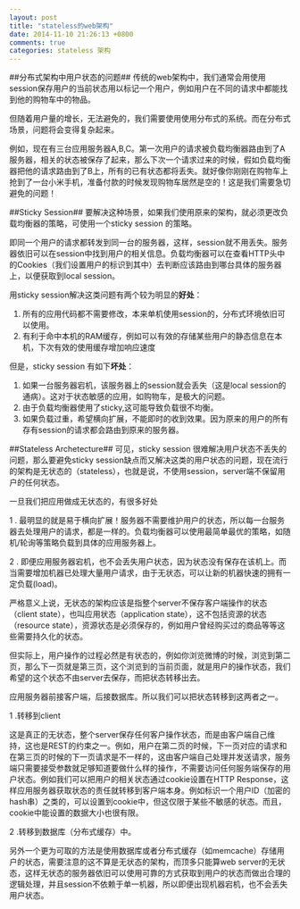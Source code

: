 ```yaml
---
layout: post
title: "stateless的web架构"
date: 2014-11-10 21:26:13 +0800
comments: true
categories: stateless 架构
---
```


##分布式架构中用户状态的问题##
传统的web架构中，我们通常会用使用session保存用户的当前状态用以标记一个用户，例如用户在不同的请求中都能找到他的购物车中的物品。

但随着用户量的增长，无法避免的，我们需要使用使用分布式的系统。而在分布式场景，问题将会变得复杂起来。

例如，现在有三台应用服务器A,B,C。第一次用户的请求被负载均衡器路由到了A服务器，相关的状态被保存了起来，那么下次一个请求过来的时候，假如负载均衡器把他的请求路由到了B上，所有的已有状态都将丢失。就好像你刚刚在购物车上抢到了一台小米手机，准备付款的时候发现购物车居然是空的！这是我们需要急切避免的问题！


##Sticky Session##
要解决这种场景，如果我们使用原来的架构，就必须更改负载均衡器的策略，可使用一个sticky session 的策略。

即同一个用户的请求都转发到同一台的服务器，这样，session就不用丢失。服务器依旧可以在session中找到用户的相关信息。负载均衡器可以在查看HTTP头中的Cookies（我们设置用户的标识到其中）去判断应该路由到哪台具体的服务器上，以便获取到local session。



用sticky session解决这类问题有两个较为明显的**好处**：

1. 所有的应用代码都不需要修改，本来单机使用session的，分布式环境依旧可以使用。
2. 有利于命中本机的RAM缓存，例如可以有效的存储某些用户的静态信息在本机，下次有效的使用缓存增加响应速度


但是，sticky session 有如下**坏处**：

1. 如果一台服务器宕机，该服务器上的session就会丢失（这是local session的通病）。这对于状态敏感的应用，如购物车，是极大的问题。
2. 由于负载均衡器使用了sticky,这可能导致负载很不均衡。
3. 如果负载过重，希望横向扩展，不能即时的收到效果。因为原来的用户的所有存有session的请求都会路由到原来的服务器。


##Stateless Archetecture##
可见，sticky session 很难解决用户状态不丢失的问题，那么要避免sticky session缺点而又解决这类的用户状态的问题，现在流行的架构是无状态的（stateless），也就是说，不使用session，server端不保留用户的任何状态。


一旦我们把应用做成无状态的，有很多好处

1 . 最明显的就是易于横向扩展！服务器不需要维护用户的状态，所以每一台服务器去处理用户的请求，都是一样的。负载均衡器可以使用最简单最优的策略，如随机/轮询等策略负载到具体的应用服务器上。

2 . 即便应用服务器宕机，也不会丢失用户状态，因为状态没有保存在该机上。而当需要增加机器已处理大量用户请求，由于无状态，可以让新的机器快速的拥有一定负载(load)。

严格意义上说，无状态的架构应该是指整个server不保存客户端操作的状态（client state），也叫应用状态（application state），这不包括资源的状态（resource state），资源状态是必须保存的，例如用户曾经购买过的商品等等这些需要持久化的状态。

但实际上，用户操作的过程必然是有状态的，例如你浏览微博的时候，浏览到第二页，那么下一页就是第三页，这个浏览到的当前页面，就是用户的操作状态，我们希望的这个状态不由server去保存，而把状态转移出去。

应用服务器前接客户端，后接数据库。所以我们可以把状态转移到这两者之一。

1 .转移到client

这是真正的无状态，整个server保存任何客户操作状态，而是由客户端自己维持，这也是REST的约束之一。例如，用户在第二页的时候，下一页对应的请求和在第三页的时候的下一页请求是不一样的，这由客户端自己处理并发送请求，服务端只需要接受参数就足够知道要做什么样的操作，不需要访问任何服务端保存的用户状态。例如我们可以把用户的相关状态通过cookie设置在HTTP Response，这样应用服务器获取状态的责任就转移到客户端本身。例如标识一个用户ID（加密的hash串）之类的，可以设置到cookie中，但这仅限于某些不敏感的状态。而且，cookie中能设置的数据大小也很有限。


2 .转移到数据库（分布式缓存）中。

另外一个更为可取的方法是使用数据库或者分布式缓存（如memcache）存储用户的状态，需要注意的这不算是无状态的架构，而顶多只能算web server的无状态，这样无状态的服务器依旧可以使用可靠的方式获取到用户的状态而做出合理的逻辑处理，并且session不依赖于单一机器，所以即便出现机器宕机，也不会丢失用户状态。